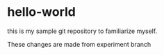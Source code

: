 # hello-world
this is my sample git repository to familiarize myself.

These changes are made from experiment branch

